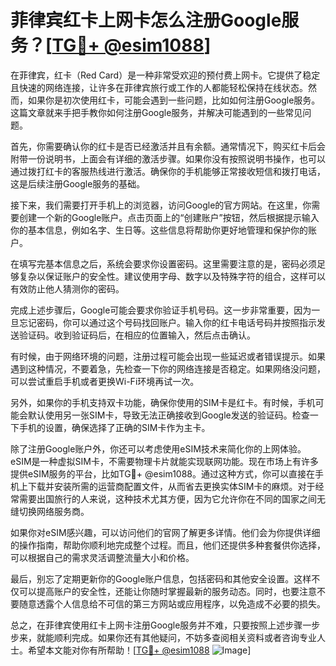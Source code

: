 # 菲律宾红卡上网卡怎么注册Google服务？[[TG💪+ @esim1088](https://t.me/s/esim1088)]

在菲律宾，红卡（Red Card）是一种非常受欢迎的预付费上网卡。它提供了稳定且快速的网络连接，让许多在菲律宾旅行或工作的人都能轻松保持在线状态。然而，如果你是初次使用红卡，可能会遇到一些问题，比如如何注册Google服务。这篇文章就来手把手教你如何注册Google服务，并解决可能遇到的一些常见问题。

首先，你需要确认你的红卡是否已经激活并且有余额。通常情况下，购买红卡后会附带一份说明书，上面会有详细的激活步骤。如果你没有按照说明书操作，也可以通过拨打红卡的客服热线进行激活。确保你的手机能够正常接收短信和拨打电话，这是后续注册Google服务的基础。

接下来，我们需要打开手机上的浏览器，访问Google的官方网站。在这里，你需要创建一个新的Google账户。点击页面上的“创建账户”按钮，然后根据提示输入你的基本信息，例如名字、生日等。这些信息将帮助你更好地管理和保护你的账户。

在填写完基本信息之后，系统会要求你设置密码。这里需要注意的是，密码必须足够复杂以保证账户的安全性。建议使用字母、数字以及特殊字符的组合，这样可以有效防止他人猜测你的密码。

完成上述步骤后，Google可能会要求你验证手机号码。这一步非常重要，因为一旦忘记密码，你可以通过这个号码找回账户。输入你的红卡电话号码并按照指示发送验证码。收到验证码后，在相应的位置输入，然后点击确认。

有时候，由于网络环境的问题，注册过程可能会出现一些延迟或者错误提示。如果遇到这种情况，不要着急，先检查一下你的网络连接是否稳定。如果网络没问题，可以尝试重启手机或者更换Wi-Fi环境再试一次。

另外，如果你的手机支持双卡功能，确保你使用的SIM卡是红卡。有时候，手机可能会默认使用另一张SIM卡，导致无法正确接收到Google发送的验证码。检查一下手机的设置，确保选择了正确的SIM卡作为主卡。

除了注册Google账户外，你还可以考虑使用eSIM技术来简化你的上网体验。eSIM是一种虚拟SIM卡，不需要物理卡片就能实现联网功能。现在市场上有许多提供eSIM服务的平台，比如TG💪+ @esim1088。通过这种方式，你可以直接在手机上下载并安装所需的运营商配置文件，从而省去更换实体SIM卡的麻烦。对于经常需要出国旅行的人来说，这种技术尤其方便，因为它允许你在不同的国家之间无缝切换网络服务商。

如果你对eSIM感兴趣，可以访问他们的官网了解更多详情。他们会为你提供详细的操作指南，帮助你顺利地完成整个过程。而且，他们还提供多种套餐供你选择，可以根据自己的需求灵活调整流量大小和价格。

最后，别忘了定期更新你的Google账户信息，包括密码和其他安全设置。这样不仅可以提高账户的安全性，还能让你随时掌握最新的服务动态。同时，也要注意不要随意透露个人信息给不可信的第三方网站或应用程序，以免造成不必要的损失。

总之，在菲律宾使用红卡上网卡注册Google服务并不难，只要按照上述步骤一步步来，就能顺利完成。如果你还有其他疑问，不妨多查阅相关资料或者咨询专业人士。希望本文能对你有所帮助！[[TG💪+ @esim1088](https://t.me/s/esim1088) ![Image](https://i.postimg.cc/4NQfJmqS/Snipaste-2025-05-13-00-14-12.png)]